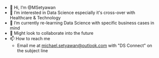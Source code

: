 - 👋 Hi, I’m @MSetyawan
- 👀 I’m interested in Data Science especially it's cross-over with Healthcare & Technology 
- 🌱 I’m currently re-learning Data Science with specific business cases in mind 
- 💞️ Might look to collaborate into the future 
- 📫 How to reach me 
    - Email me at michael.setyawan@outlook.com with "DS Connect" on the subject line

<!---
MSetyawan/MSetyawan is a ✨ special ✨ repository because its `README.md` (this file) appears on your GitHub profile.
You can click the Preview link to take a look at your changes.
--->

